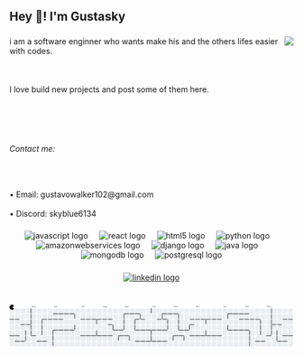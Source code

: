<h2 align="left">Hey 👋! I'm Gustasky</h2>

###

<img align="right" height="170" src="https://media.tenor.com/qvSmcpS-kdIAAAAi/n-harmonia-n.gif"  />

###

<p align="left">i am a software enginner who wants make his and the others lifes easier with codes.<br><br><br><br>I love build new projects and post some of them here.</p>

###

<br clear="both">

<h6 align="left">Contact me:</h6>

###

<br clear="both">

<p align="left">• Email: gustavowalker102@gmail.com<br><br>• Discord: skyblue6134</p>

###

<div align="center">
  <img src="https://cdn.jsdelivr.net/gh/devicons/devicon/icons/javascript/javascript-original.svg" height="30" alt="javascript logo"  />
  <img width="12" />
  <img src="https://cdn.jsdelivr.net/gh/devicons/devicon/icons/react/react-original.svg" height="30" alt="react logo"  />
  <img width="12" />
  <img src="https://cdn.jsdelivr.net/gh/devicons/devicon/icons/html5/html5-original.svg" height="30" alt="html5 logo"  />
  <img width="12" />
  <img src="https://cdn.jsdelivr.net/gh/devicons/devicon/icons/python/python-original.svg" height="30" alt="python logo"  />
  <img width="12" />
  <img src="https://cdn.jsdelivr.net/gh/devicons/devicon/icons/amazonwebservices/amazonwebservices-line-wordmark.svg" height="30" alt="amazonwebservices logo"  />
  <img width="12" />
  <img src="https://cdn.jsdelivr.net/gh/devicons/devicon/icons/django/django-plain.svg" height="30" alt="django logo"  />
  <img width="12" />
  <img src="https://cdn.jsdelivr.net/gh/devicons/devicon/icons/java/java-original.svg" height="30" alt="java logo"  />
  <img width="12" />
  <img src="https://cdn.jsdelivr.net/gh/devicons/devicon/icons/mongodb/mongodb-original.svg" height="30" alt="mongodb logo"  />
  <img width="12" />
  <img src="https://cdn.jsdelivr.net/gh/devicons/devicon/icons/postgresql/postgresql-original.svg" height="30" alt="postgresql logo"  />
</div>

###

<div align="center">
  <a href="https://www.linkedin.com/in/gustavo-walker-1a230b309/" target="_blank">
    <img src="https://raw.githubusercontent.com/maurodesouza/profile-readme-generator/master/src/assets/icons/social/linkedin/default.svg" width="42" height="30" alt="linkedin logo"  />
  </a>
</div>

###

<br clear="both">

<picture>
  <source media="(prefers-color-scheme: dark)" srcset="https://raw.githubusercontent.com/GustaSky/GustaSky/output/pacman-contribution-graph-dark.svg">
  <source media="(prefers-color-scheme: light)" srcset="https://raw.githubusercontent.com/GustaSky/GustaSky/output/pacman-contribution-graph.svg">
  <img alt="pacman contribution graph" src="https://raw.githubusercontent.com/GustaSky/GustaSky/output/pacman-contribution-graph.svg">
</picture>

###
